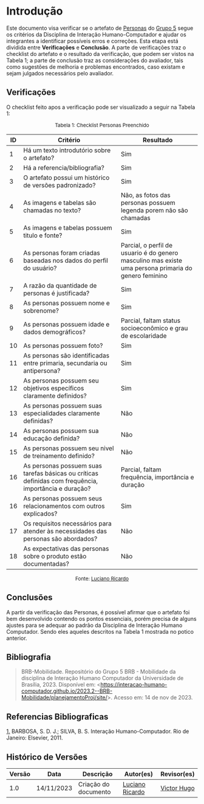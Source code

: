 # Introdução 

Este documento visa verificar se o artefato de [Personas](https://interacao-humano-computador.github.io/2023.2--BRB-Mobilidade/analiseRequisitos/personas/) do [Grupo 5](https://interacao-humano-computador.github.io/2023.2--BRB-Mobilidade/) segue os critérios da Disciplina de Interação Humano-Computador e ajudar os integrantes a identificar possíveis erros e correções. Esta etapa está dividida entre **Verificações** e **Conclusão**. A parte de verificações traz o checklist do artefato e o resultado da verificação, que podem ser vistos na Tabela 1; a parte de conclusão traz as considerações do avaliador, tais como sugestões de melhoria e problemas encontrados, caso existam e sejam julgados necessários pelo avaliador.



## Verificações

O checklist feito apos a verificação pode ser visualizado a seguir na Tabela 1:

<center>
<font size="2"><p style="text-align: center">Tabela 1: Checklist Personas Preenchido</p></font>

| ID  | Critério                                                                                              | Resultado                                                                                             |
| --- | ----------------------------------------------------------------------------------------------------- | ----------------------------------------------------------------------------------------------------- |
| 1   | Há um texto introdutório sobre o artefato?                                                            | Sim                                                                                                   |
| 2   | Há a referencia/bibliografia?                                                                         | Sim                                                                                                   |
| 3   | O artefato possui um histórico de versões padronizado?                                                | Sim                                                                                                   |
| 4   | As imagens e tabelas são chamadas no texto?                                                           | Não, as fotos das personas possuem legenda porem não são chamadas                                     |
| 5   | As imagens e tabelas possuem titulo e fonte?                                                          | Sim                                                                                                   |
| 6   | As personas foram criadas baseadas nos dados do perfil do usuário?                                    | Parcial, o perfil de usuario é do genero masculino mas existe uma persona primaria do genero feminino |
| 7   | A razão da quantidade de personas é justificada?                                                      | Sim                                                                                                   |
| 8   | As personas possuem nome e sobrenome?                                                                 | Sim                                                                                                   |
| 9   | As personas possuem idade e dados demográficos?                                                       | Parcial, faltam status socioeconômico e grau de escolaridade                                          |
| 10  | As personas possuem foto?                                                                             | Sim                                                                                                   |
| 11  | As personas são identificadas entre primaria, secundaria ou antipersona?                              | Sim                                                                                                   |
| 12  | As personas possuem seu objetivos específicos claramente definidos?                                   | Sim                                                                                                   |
| 13  | As personas possuem suas especialidades claramente definidas?                                         | Não                                                                                                   |
| 14  | As personas possuem sua educação definida?                                                            | Não                                                                                                   |
| 15  | As personas possuem seu nivel de treinamento definido?                                                | Não                                                                                                   |
| 16  | As personas possuem suas tarefas básicas ou críticas definidas com frequência, importância e duração? | Parcial, faltam frequência, importância e duração                                                     |
| 16  | As personas possuem seus relacionamentos com outros explicados?                                       | Sim                                                                                                   |
| 17  | Os requisitos necessários para atender às necessidades das personas são abordados?                    | Não                                                                                                   |
| 18  | As expectativas das personas sobre o produto estão documentadas?                                      | Não                                                                                                   |

<font size="2"><p style="text-align: center">Fonte: [Luciano Ricardo](https://github.com/l-ricardo)</p></font>
</center>



## Conclusões

A partir da verificação das Personas, é possível afirmar que o artefato foi bem desenvolvido contendo os pontos essenciais, porém precisa de alguns ajustes para se adequar ao padrão da Disciplina de Interação Humano Computador. Sendo eles aqueles descritos na Tabela 1 mostrada no potico anterior.


## Bibliografia 

> BRB-Mobilidade. Repositório do Grupo 5 BRB - Mobilidade da disciplina de Interação Humano Computador da Universidade de Brasília, 2023. Disponível em: <<https://interacao-humano-computador.github.io/2023.2--BRB-Mobilidade/planejamentoProj/site/>>. Acesso em: 14 de nov de 2023.



## Referencias Bibliograficas

<a id="FRM3" href="#anchor_1">1.</a> BARBOSA, S. D. J.; SILVA, B. S. Interação Humano-Computador. Rio de Janeiro: Elsevier, 2011.



## Histórico de Versões

| Versão | Data       | Descrição            | Autor(es)                                       | Revisor(es)                                    |
| ------ | ---------- | -------------------- | ----------------------------------------------- | ---------------------------------------------- |
| 1.0    | 14/11/2023 | Criação do documento | [Luciano Ricardo](https://github.com/l-ricardo) | [Victor Hugo](https://github.com/ViictorHugoo) |
